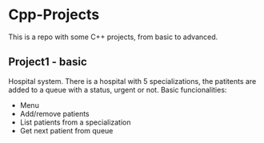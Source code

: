 # Cpp-Projects
This is a repo with some C++ projects, from basic to advanced.

## Project1 - basic

Hospital system. There is a hospital with 5 specializations, the patitents are added to a queue with a status, urgent or not. 
Basic funcionalities:
* Menu 
* Add/remove patients
* List patients from a specialization
* Get next patient from queue
